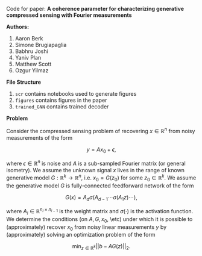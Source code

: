 Code for paper: **A coherence parameter for characterizing generative compressed sensing with Fourier measurements**

**Authors:**
1. Aaron Berk
2. Simone Brugiapaglia
3. Babhru Joshi
4. Yaniv Plan
5. Matthew Scott
6. Ozgur Yilmaz

**File Structure**
1. `scr` contains notebooks used to generate figures
2. `figures` contains figures in the paper
3. `trained_GNN` contains trained decoder  


**Problem**

Consider the compressed sensing problem of recovering $x\in\mathbb{R}^n$ from noisy measurements of the form

$$y = A x_{0} + \epsilon, $$

where $\epsilon\in\mathbb{R}^n$ is noise and $A$ is a sub-sampled Fourier matrix (or general isometry). We assume the unknown signal $x$ lives in the range of known generative model $G:\mathbb{R}^k \rightarrow \mathbb{R}^n$, i.e. $x_{0} = G(z_0)$ for some $z_0 \in \mathbb{R}^k$. We assume the generative model $G$ is  fully-connected feedforward network of the form 

$$ G(x) = A_d\sigma(A_{d-1} \cdots \sigma(A_1 z)\cdots),$$

where $A_i \in \mathbb{R}^{n_i \times n_{i-1}}$ is the weight matrix and $\sigma(\cdot)$ is the activation function. We
determine the conditions (on $A, G, x_{0}$, \etc) under which it is possible to (approximately) recover $x_{0}$ from noisy linear measurements $y$ by (approximately) solving an optimization problem of the form

$$\min_{z \in \mathbb{R}^{k}} ||b - A G(z) ||_{2}. $$





